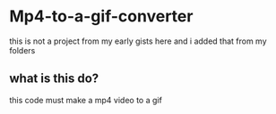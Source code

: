 # Mp4-to-a-gif-converter

this is not a project from my early gists here and i added that from my folders


## what is this do?

this code must make a mp4 video to a gif 